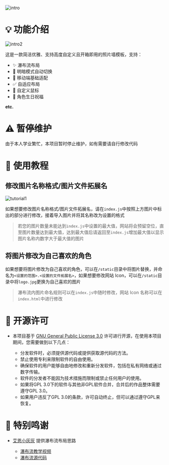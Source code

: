 ![intro](/static/README_RESOURCE/intro.png)

# 💡 功能介绍

![intro2](static/README_RESOURCE/intro2.png)

这是一款简洁优雅、支持高度自定义且开箱即用的照片墙模板，支持：

- ✨ 瀑布流布局
- 🌙 明暗模式自动切换
- 📱 移动端基础适配
- ✅ 自适应布局
- 🐀 自定义鼠标
- 🎂 角色生日祝福

**etc.**

# ⚠ 暂停维护

由于本人学业繁忙，本项目暂时停止维护，如有需要请自行修改代码


# 📕 使用教程

## 修改图片名称格式/图片文件拓展名

![tutorial1](static/README_RESOURCE/Tutorial1.png)

如果想要修改图片名称格式/图片文件拓展名，请在`index.js`中按照上方图片中标出的部分进行修改，接着导入图片并将其名称改为设置的格式

> 若您的图片数量未能达到`index.js`中设置的最大值，网站将会预留空位，直至图片数量达到最大值，达到最大值后请返回至`index.js`增加最大值以显示图片名称内数字大于最大值的图片

## 将图片修改为自己喜欢的角色

如果想要将图片修改为自己喜欢的角色，可以在`/static`目录中将图片替换，并命名为`<设置的范围>.<设置的文件拓展名>`，如果想要修改网站 Icon，可以在`/static`目录中将`logo.jpg`更换为自己喜欢的图片

> 瀑布流内图片命名规则可以在`index.js`中随时修改，网站 Icon 名称可以在`index.html`中进行修改

# 📜 开源许可

- 本项目基于 [GNU General Public License 3.0](https://www.gnu.org/licenses/gpl-3.0.en.html) 许可进行开源，在使用本项目期间，您需要做到以下几点：

  - 分发软件时，必须提供源代码或提供获取源代码的方法。
  - 禁止使用专利来限制软件的自由使用。
  - 确保软件的用户能够自由地修改和重新分发软件，包括在私有网络或通过数字传输。
  - 软件的分发者不能因为技术措施而限制或禁止任何用户的使用。
  - 如果将GPL 3.0下的软件与其他非GPL软件合并，合并后的作品整体需要遵守GPL 3.0。
  - 如果用户违反了GPL 3.0的条款，许可自动终止，但可以通过遵守GPL来恢复。

# 🥳 特别鸣谢

- [艾恩小灰灰](https://space.bilibili.com/13604667) 提供瀑布流布局思路

  - [瀑布流教学视频](https://www.bilibili.com/video/BV1sK411R7bD/)
  - [瀑布流源代码](https://gitee.com/wyanhui02/html_css_demo/tree/master/code/194)